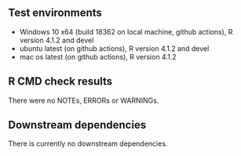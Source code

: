 ## Test environments
* Windows 10 x64 (build 18362 on local machine, github actions), R version 4.1.2 and devel
* ubuntu latest (on github actions), R version 4.1.2 and devel
* mac os latest (on github actions), R version 4.1.2

## R CMD check results
There were no NOTEs, ERRORs or WARNINGs. 

## Downstream dependencies  
There is currently no downstream dependencies.